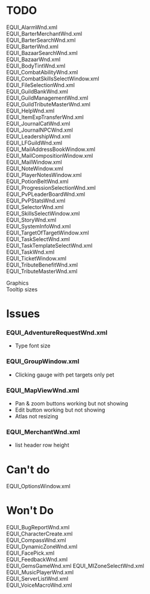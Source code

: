 # TODO

EQUI_AlarmWnd.xml  
EQUI_BarterMerchantWnd.xml  
EQUI_BarterSearchWnd.xml  
EQUI_BarterWnd.xml  
EQUI_BazaarSearchWnd.xml  
EQUI_BazaarWnd.xml  
EQUI_BodyTintWnd.xml  
EQUI_CombatAbilityWnd.xml  
EQUI_CombatSkillsSelectWindow.xml  
EQUI_FileSelectionWnd.xml    
EQUI_GuildBankWnd.xml  
EQUI_GuildManagementWnd.xml  
EQUI_GuildTributeMasterWnd.xml  
EQUI_HelpWnd.xml  
EQUI_ItemExpTransferWnd.xml  
EQUI_JournalCatWnd.xml  
EQUI_JournalNPCWnd.xml  
EQUI_LeadershipWnd.xml  
EQUI_LFGuildWnd.xml  
EQUI_MailAddressBookWindow.xml  
EQUI_MailCompositionWindow.xml  
EQUI_MailWindow.xml  
EQUI_NoteWindow.xml  
EQUI_PlayerNotesWindow.xml  
EQUI_PotionBeltWnd.xml  
EQUI_ProgressionSelectionWnd.xml  
EQUI_PvPLeaderBoardWnd.xml  
EQUI_PvPStatsWnd.xml  
EQUI_SelectorWnd.xml  
EQUI_SkillsSelectWindow.xml  
EQUI_StoryWnd.xml  
EQUI_SystemInfoWnd.xml  
EQUI_TargetOfTargetWindow.xml  
EQUI_TaskSelectWnd.xml  
EQUI_TaskTemplateSelectWnd.xml  
EQUI_TaskWnd.xml  
EQUI_TicketWindow.xml  
EQUI_TributeBenefitWnd.xml  
EQUI_TributeMasterWnd.xml  

Graphics  
Tooltip sizes


# Issues  

### EQUI_AdventureRequestWnd.xml
- Type font size

### EQUI_GroupWindow.xml
- Clicking gauge with pet targets only pet

### EQUI_MapViewWnd.xml
- Pan & zoom buttons working but not showing
- Edit button working but not showing
- Atlas not resizing


### EQUI_MerchantWnd.xml
- list header row height

# Can't do

EQUI_OptionsWindow.xml  

# Won't Do

EQUI_BugReportWnd.xml  
EQUI_CharacterCreate.xml  
EQUI_CompassWnd.xml  
EQUI_DynamicZoneWnd.xml  
EQUI_FacePick.xml  
EQUI_FeedbackWnd.xml  
EQUI_GemsGameWnd.xml 
EQUI_MIZoneSelectWnd.xml  
EQUI_MusicPlayerWnd.xml  
EQUI_ServerListWnd.xml  
EQUI_VoiceMacroWnd.xml  